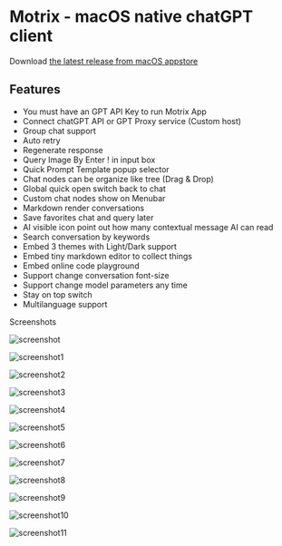 # Motrix - macOS native chatGPT client

Download [the latest release from macOS appstore](https://apps.apple.com/us/app/id6447776319)

## Features

- You must have an GPT API Key to run Motrix App
- Connect chatGPT API or GPT Proxy service (Custom host)
- Group chat support
- Auto retry
- Regenerate response
- Query Image By Enter ! in input box
- Quick Prompt Template popup selector
- Chat nodes can be organize like tree (Drag & Drop)
- Global quick open switch back to chat
- Custom chat nodes show on Menubar 
- Markdown render conversations
- Save favorites chat and query later
- AI visible icon point out how many contextual message AI can read
- Search conversation by keywords
- Embed 3 themes with Light/Dark support
- Embed tiny markdown editor to collect things
- Embed online code playground
- Support change conversation font-size
- Support change model parameters any time
- Stay on top switch
- Multilanguage support

Screenshots

![screenshot](imgs/screenshot.webp)

![screenshot1](imgs/screenshot1.webp)

![screenshot2](imgs/screenshot2.webp)

![screenshot3](imgs/screenshot3.webp)

![screenshot4](imgs/screenshot4.webp)

![screenshot5](imgs/screenshot5.webp)

![screenshot6](imgs/screenshot6.webp)

![screenshot7](imgs/screenshot7.webp)

![screenshot8](imgs/screenshot8.webp)

![screenshot9](imgs/screenshot9.webp)

![screenshot10](imgs/screenshot10.webp)

![screenshot11](imgs/screenshot11.webp)
